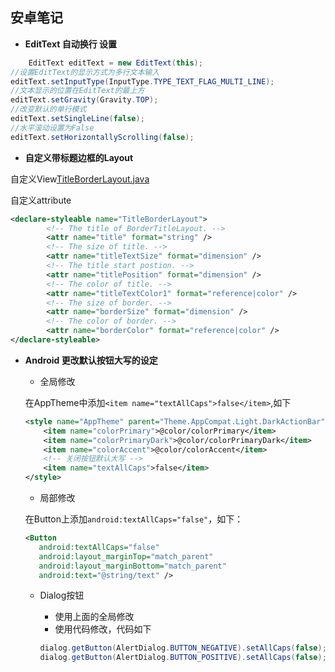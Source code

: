 ## 安卓笔记

* **EditText 自动换行 设置**

```java
	EditText editText = new EditText(this);
//设置EditText的显示方式为多行文本输入  
editText.setInputType(InputType.TYPE_TEXT_FLAG_MULTI_LINE);
//文本显示的位置在EditText的最上方  
editText.setGravity(Gravity.TOP);
//改变默认的单行模式  
editText.setSingleLine(false);
//水平滚动设置为False  
editText.setHorizontallyScrolling(false);
```

* **自定义带标题边框的Layout**

自定义View[TitleBorderLayout.java](/android/file/TitleBorderLayout.java) 

自定义attribute

```xml
<declare-styleable name="TitleBorderLayout">
        <!-- The title of BorderTitleLayout. -->
        <attr name="title" format="string" />
        <!-- The size of title. -->
        <attr name="titleTextSize" format="dimension" />
        <!-- The title start postion. -->
        <attr name="titlePosition" format="dimension" />
        <!-- The color of title. -->
        <attr name="titleTextColor1" format="reference|color" />
        <!-- The size of border. -->
        <attr name="borderSize" format="dimension" />
        <!-- The color of border. -->
        <attr name="borderColor" format="reference|color" />
</declare-styleable>
```

* **Android 更改默认按钮大写的设定**

  * 全局修改

  在AppTheme中添加`<item name="textAllCaps">false</item>`,如下

  ```xml
  <style name="AppTheme" parent="Theme.AppCompat.Light.DarkActionBar">
      <item name="colorPrimary">@color/colorPrimary</item>
      <item name="colorPrimaryDark">@color/colorPrimaryDark</item>
      <item name="colorAccent">@color/colorAccent</item>
      <!-- 关闭按钮默认大写 -->
      <item name="textAllCaps">false</item>
  </style>
  ```

  * 局部修改

  在Button上添加`android:textAllCaps="false"`，如下：

  ```xml
  <Button
     android:textAllCaps="false"
     android:layout_marginTop="match_parent"
     android:layout_marginBottom="match_parent"
     android:text="@string/text" />
  ```

  * Dialog按钮

    * 使用上面的全局修改
    * 使用代码修改，代码如下

    ```java
    dialog.getButton(AlertDialog.BUTTON_NEGATIVE).setAllCaps(false);
    dialog.getButton(AlertDialog.BUTTON_POSITIVE).setAllCaps(false);
    ```
